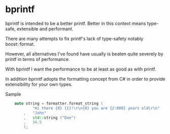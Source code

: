 bprintf
=======

bprintf is intended to be a better printf. Better in this context means type-safe, extensible and performant.

There are many attempts to fix printf's lack of type-safety notably boost::format.

However, all alternatives I've found have usually is beaten quite severely by printf in terms of performance. 

With bprintf I want the performance to be at least as good as with printf.

In addition bprintf adopts the formatting concept from C# in order to provide extensibility for your own types.

Sample
```c++
    auto string = formatter.format_string (
            "Hi there {0} {1}!\r\n{0} you are {2:000} years old\r\n"
        ,   "John"
        ,   std::string ("Doe")
        ,   34.5
        );
```
